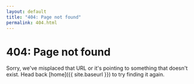 ```yaml
---
layout: default
title: "404: Page not found"
permalink: 404.html
---
```

# 404: Page not found

Sorry, we've misplaced that URL or it's pointing to something that doesn't exist.
Head back [home]({{ site.baseurl }}) to try finding it again.

